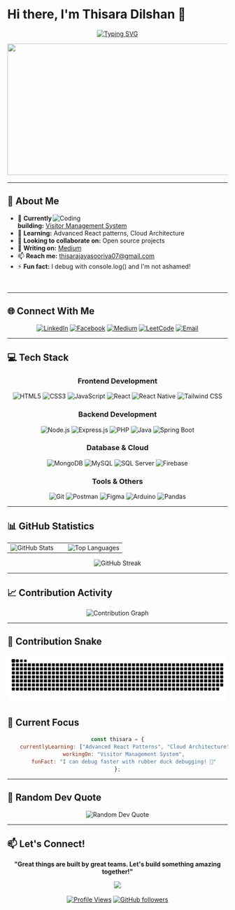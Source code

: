 # Hi there, I'm Thisara Dilshan 👋

<div align="center">
  
[![Typing SVG](https://readme-typing-svg.herokuapp.com?font=Fira+Code&weight=600&size=28&duration=4000&pause=1000&color=00D9FF&center=true&vCenter=true&multiline=false&width=600&height=70&lines=UOM+Undergraduate+%F0%9F%8E%93;Full+Stack+Developer+%F0%9F%9A%80;Tech+Enthusiast+%F0%9F%92%BB;Logic+Seeker+%F0%9F%A7%A0)](https://git.io/typing-svg)

<img src="https://user-images.githubusercontent.com/74038190/213910845-af37a709-8995-40d6-be59-724526e3c3d7.gif" width="900" height="300"/>
</div>

---

## 🚀 About Me

<img align="right" alt="Coding" width="400" src="https://user-images.githubusercontent.com/74038190/229223263-cf2e4b07-2615-4f87-9c38-e37600f8381a.gif">

- 🔭 **Currently building:** [Visitor Management System](https://github.com/ThisaraJayasooriya/UoM-VMS-frontend.git)
- 🌱 **Learning:** Advanced React patterns, Cloud Architecture
- 👯 **Looking to collaborate on:** Open source projects
- 📝 **Writing on:** [Medium](https://medium.com/@thisaradj0726)
- 📫 **Reach me:** thisarajayasooriya07@gmail.com
- ⚡ **Fun fact:** I debug with console.log() and I'm not ashamed!

<br clear="both"/>

---

## 🌐 Connect With Me

<div align="center">

[![LinkedIn](https://img.shields.io/badge/LinkedIn-0077B5?style=for-the-badge&logo=linkedin&logoColor=white&labelColor=0077B5)](https://www.linkedin.com/in/thisara-jayasooriya/)
[![Facebook](https://img.shields.io/badge/Facebook-1877F2?style=for-the-badge&logo=facebook&logoColor=white&labelColor=1877F2)](https://web.facebook.com/thisara.dilshan.140)
[![Medium](https://img.shields.io/badge/Medium-12100E?style=for-the-badge&logo=medium&logoColor=white&labelColor=12100E)](https://medium.com/@thisaradj0726)
[![LeetCode](https://img.shields.io/badge/LeetCode-FFA116?style=for-the-badge&logo=leetcode&logoColor=black&labelColor=FFA116)](https://www.leetcode.com/thisarajayasooriya)
[![Email](https://img.shields.io/badge/Email-D14836?style=for-the-badge&logo=gmail&logoColor=white&labelColor=D14836)](mailto:thisarajayasooriya07@gmail.com)

</div>

---

## 💻 Tech Stack

<div align="center">

### Frontend Development
![HTML5](https://img.shields.io/badge/HTML5-E34F26?style=for-the-badge&logo=html5&logoColor=white)
![CSS3](https://img.shields.io/badge/CSS3-1572B6?style=for-the-badge&logo=css3&logoColor=white)
![JavaScript](https://img.shields.io/badge/JavaScript-F7DF1E?style=for-the-badge&logo=javascript&logoColor=black)
![React](https://img.shields.io/badge/React-20232A?style=for-the-badge&logo=react&logoColor=61DAFB)
![React Native](https://img.shields.io/badge/React_Native-20232A?style=for-the-badge&logo=react&logoColor=61DAFB)
![Tailwind CSS](https://img.shields.io/badge/Tailwind_CSS-38B2AC?style=for-the-badge&logo=tailwind-css&logoColor=white)

### Backend Development
![Node.js](https://img.shields.io/badge/Node.js-43853D?style=for-the-badge&logo=node.js&logoColor=white)
![Express.js](https://img.shields.io/badge/Express.js-404D59?style=for-the-badge&logo=express&logoColor=white)
![PHP](https://img.shields.io/badge/PHP-777BB4?style=for-the-badge&logo=php&logoColor=white)
![Java](https://img.shields.io/badge/Java-ED8B00?style=for-the-badge&logo=java&logoColor=white)
![Spring Boot](https://img.shields.io/badge/Spring_Boot-6DB33F?style=for-the-badge&logo=spring-boot&logoColor=white)

### Database & Cloud
![MongoDB](https://img.shields.io/badge/MongoDB-4EA94B?style=for-the-badge&logo=mongodb&logoColor=white)
![MySQL](https://img.shields.io/badge/MySQL-005C84?style=for-the-badge&logo=mysql&logoColor=white)
![SQL Server](https://img.shields.io/badge/Microsoft_SQL_Server-CC2927?style=for-the-badge&logo=microsoft-sql-server&logoColor=white)
![Firebase](https://img.shields.io/badge/Firebase-039BE5?style=for-the-badge&logo=Firebase&logoColor=white)

### Tools & Others
![Git](https://img.shields.io/badge/Git-F05032?style=for-the-badge&logo=git&logoColor=white)
![Postman](https://img.shields.io/badge/Postman-FF6C37?style=for-the-badge&logo=postman&logoColor=white)
![Figma](https://img.shields.io/badge/Figma-F24E1E?style=for-the-badge&logo=figma&logoColor=white)
![Arduino](https://img.shields.io/badge/Arduino-00979D?style=for-the-badge&logo=Arduino&logoColor=white)
![Pandas](https://img.shields.io/badge/Pandas-2C2D72?style=for-the-badge&logo=pandas&logoColor=white)

</div>

---

## 📊 GitHub Statistics

<div align="center">
  <table>
    <tr>
      <td width="50%">
        <img src="https://github-readme-stats.vercel.app/api?username=ThisaraJayasooriya&show_icons=true&theme=tokyonight&hide_border=true&border_radius=15&bg_color=0D1117" alt="GitHub Stats" />
      </td>
      <td width="50%">
        <img src="https://github-readme-stats.vercel.app/api/top-langs/?username=ThisaraJayasooriya&layout=compact&theme=tokyonight&hide_border=true&border_radius=15&bg_color=0D1117" alt="Top Languages" />
      </td>
    </tr>
  </table>
</div>

<div align="center">
  <img src="https://github-readme-streak-stats.herokuapp.com/?user=ThisaraJayasooriya&theme=tokyonight&hide_border=true&border_radius=15&background=0D1117" alt="GitHub Streak" width="70%" />
</div>

---

## 📈 Contribution Activity

<div align="center">
  <img src="https://github-readme-activity-graph.vercel.app/graph?username=ThisaraJayasooriya&theme=tokyo-night&area=true&hide_border=true&radius=15&bg_color=0D1117&color=00D9FF&line=00D9FF&point=FFFFFF" width="95%" alt="Contribution Graph" />
</div>

---

## 🐍 Contribution Snake

<p align="center">
  <img src="https://github.com/Platane/snk/raw/output/github-contribution-grid-snake.svg" alt="snake animation" />
</p>


## 🎯 Current Focus

<div align="center">

```javascript
const thisara = {
    currentlyLearning: ["Advanced React Patterns", "Cloud Architecture", "System Design"],
    workingOn: "Visitor Management System",
    funFact: "I can debug faster with rubber duck debugging! 🦆"
};
```

</div>

---

## 💭 Random Dev Quote

<div align="center">
  <img src="https://quotes-github-readme.vercel.app/api?type=horizontal&theme=tokyonight" alt="Random Dev Quote" />
</div>

---

## 📫 Let's Connect!

<div align="center">
  
**"Great things are built by great teams. Let's build something amazing together!"**

<img src="https://user-images.githubusercontent.com/74038190/212284100-561aa473-3905-4a80-b561-0d28506553ee.gif" width="900">

[![Profile Views](https://komarev.com/ghpvc/?username=ThisaraJayasooriya&label=Profile%20views&color=0e75b6&style=flat)](https://github.com/ThisaraJayasooriya)
[![GitHub followers](https://img.shields.io/github/followers/ThisaraJayasooriya?label=Follow&style=social)](https://github.com/ThisaraJayasooriya)

</div>
